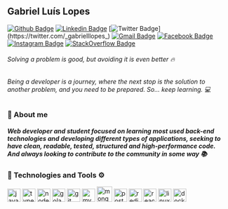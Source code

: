 ## Gabriel Luís Lopes

[![Github Badge](https://img.shields.io/badge/-Github-000?style=flat-square&logo=Github&logoColor=white&link=https://github.com/gabriellopes00)](https://github.com/gabriellopes00)
[![Linkedin Badge](https://img.shields.io/badge/-LinkedIn-blue?style=flat-square&logo=Linkedin&logoColor=white&link=https://www.linkedin.com/in/gabriel-lopes-6625631b0/)](https://www.linkedin.com/in/gabriel-lopes-6625631b0/)
[![Twitter Badge](https://img.shields.io/badge/-Twitter-1ca0f1?style=flat-square&labelColor=1ca0f1&logo=twitter&logoColor=white&link=https://twitter.com/_gabrielllopes_)](https://twitter.com/_gabrielllopes_)
[![Gmail Badge](https://img.shields.io/badge/-Gmail-D14836?&style=flat-square&logo=Gmail&logoColor=white&link=mailto:gabrielluislopes00@gmail.com)](mailto:gabrielluislopes00@gmail.com)
[![Facebook Badge](https://img.shields.io/badge/Facebook-%231877F2.svg?&style=flat-square&logo=facebook&logoColor=white)](https://www.facebook.com/profile.php?id=100034920821684)
[![Instagram Badge](https://img.shields.io/badge/Instagram-%23E4405F.svg?&style=flat-square&logo=instagram&logoColor=white)](https://www.instagram.com/_.gabriellopes/?hl=pt-br)
[![StackOverflow Badge](https://img.shields.io/badge/Stack%20Overflow-FE7A16?logo=stack-overflow&logoColor=white&style=flat-square)](https://stackoverflow.com/users/14099025/gabriel-lopes?tab=profile)

###### Solving a problem is good, but avoiding it is even better 🔥
###### Being a developer is a journey, where the next stop is the solution to another problem, and you need to be prepared. So... keep learning. 💻

### :wave: About me

##### Web developer and student focused on learning most used back-end technologies and developing different types of applications, seeking to have clean, readable, tested, structured and high-performance code. And always looking to contribute to the community in some way 📚

### 🚀 Technologies and Tools ⚙

<div class="row">
  <img src="https://cdn.svgporn.com/logos/javascript.svg" alt="javascript" width="30" height="30"/>
  <img src="https://cdn.svgporn.com/logos/typescript-icon.svg" height="30" alt="typescript">
  <img src="https://cdn.svgporn.com/logos/nodejs-icon.svg" height="30" alt="nodejs">
  <img src="https://cdn.svgporn.com/logos/go.svg" height="30" alt="golang">
  <img src="https://cdn.svgporn.com/logos/git-icon.svg" height="30" alt="git">
  <img src="https://cdn.svgporn.com/logos/mysql.svg" alt="mysql" width="30" height="30"/>
  <img src="https://img.icons8.com/color/452/mongodb.png" alt="mongodb" width="35" height="35"/>
  <img src="https://cdn.svgporn.com/logos/postgresql.svg" alt="postgresql" width="30" height="30"/>
  <img src="https://cdn.svgporn.com/logos/redis.svg" alt="redis" width="30" height="30"/>
  <img src="https://cdn.svgporn.com/logos/react.svg" alt="react" width="30" height="30"/> 
  <img src="https://cdn.svgporn.com/logos/linux-tux.svg" height="30" alt="linux"> 
  <img src="https://cdn.svgporn.com/logos/docker-icon.svg" height="30" alt="docker">
</div>
